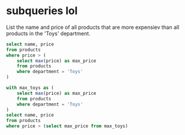# subqueries lol

List the name and price of all products that are more expensiev than all products in the 'Toys' department.

```sql
select name, price
from products
where price > (
    select max(price) as max_price
    from products
    where department = 'Toys'
)
```



```sql
with max_toys as (
    select max(price) as max_price
    from products
    where department = 'Toys'
)
select name, price
from products
where price > (select max_price from max_toys)
```